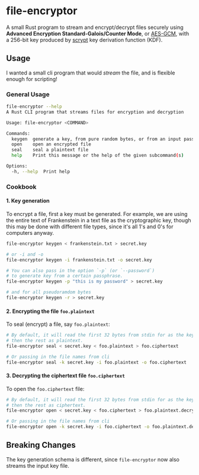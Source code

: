 # file-encryptor

A small Rust program to stream and encrypt/decrypt files securely using **Advanced Encryption
Standard-Galois/Counter Mode**, or [AES-GCM](https://en.wikipedia.org/wiki/Galois/Counter_Mode),
with a 256-bit key produced by
[scrypt](https://en.wikipedia.org/wiki/Scrypt) key derivation function (KDF).

## Usage

I wanted a small cli program that would _stream_ the file, and is flexible enough for
scripting!

### General Usage

```sh
file-encryptor --help
A Rust CLI program that streams files for encryption and decryption

Usage: file-encryptor <COMMAND>

Commands:
  keygen  generate a key, from pure random bytes, or from an input password
  open    open an encrypted file
  seal    seal a plaintext file
  help    Print this message or the help of the given subcommand(s)

Options:
  -h, --help  Print help
```

### Cookbook

#### 1. Key generation

To encrypt a file, first a key must be generated. For example, we are using the entire text of
Frankenstein in a text file as the cryptographic key, though this may be done with different file
types, since it's all 1's and 0's for computers anyway.

```sh
file-encryptor keygen < frankenstein.txt > secret.key

# or -i and -o
file-encryptor keygen -i frankenstein.txt -o secret.key

# You can also pass in the option `-p` (or `--password`)
# to generate key from a certain passphrase.
file-encryptor keygen -p "this is my password" > secret.key

# and for all pseudoramdom bytes
file-encryptor keygen -r > secret.key
```

#### 2. Encrypting the file `foo.plaintext`

To seal (encrypt) a file, say `foo.plaintext`:

```sh
# By default, it will read the first 32 bytes from stdin for as the key,
# then the rest as plaintext.
file-encryptor seal < secret.key < foo.plaintext > foo.ciphertext

# Or passing in the file names from cli
file-encryptor seal -k secret.key -i foo.plaintext -o foo.ciphertext
```

#### 3. Decrypting the ciphertext file `foo.ciphertext`

To open the `foo.ciphertext` file:

```sh
# By default, it will read the first 32 bytes from stdin for as the key,
# then the rest as ciphertext.
file-encryptor open < secret.key < foo.ciphertext > foo.plaintext.decrypted

# Or passing in the file names from cli
file-encryptor open -k secret.key -i foo.ciphertext -o foo.plaintext.decrypted
```

## Breaking Changes

The key generation schema is different, since `file-encryptor` now also streams the
input key file.

